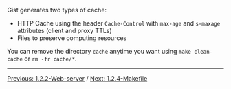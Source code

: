 Gist generates two types of cache:

* HTTP Cache using the header `Cache-Control` with `max-age` and `s-maxage` attributes (client and proxy TTLs)
* Files to preserve computing resources

You can remove the directory `cache` anytime you want using `make clean-cache` or `rm -fr cache/*`.

---

[Previous: 1.2.2-Web-server](https://gitnet.fr/deblan/gist/wiki/1.2.2-Web-server) / [Next: 1.2.4-Makefile](https://gitnet.fr/deblan/gist/wiki/1.2.4-Makefile)